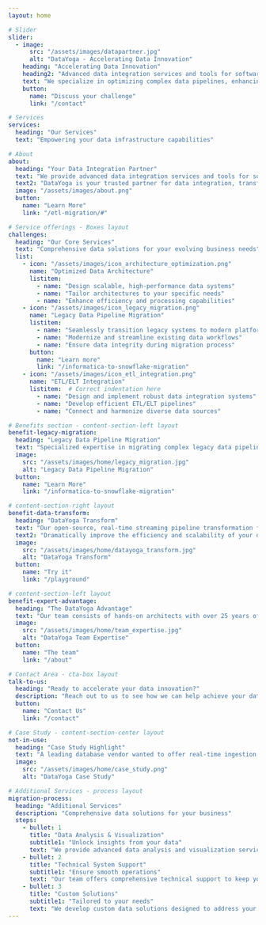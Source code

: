 ```yaml
---
layout: home

# Slider
slider:
  - image:
      src: "/assets/images/datapartner.jpg"
      alt: "DataYoga - Accelerating Data Innovation"
    heading: "Accelerating Data Innovation"
    heading2: "Advanced data integration services and tools for software companies, integrators and enterprises"
    text: "We specialize in optimizing complex data pipelines, enhancing data integration processes, and enabling seamless migration to modern cloud platforms."
    button:
      name: "Discuss your challenge"
      link: "/contact"

# Services
services:
  heading: "Our Services"
  text: "Empowering your data infrastructure capabilities"

# About
about:
  heading: "Your Data Integration Partner"
  text: "We provide advanced data integration services and tools for software companies, integrators and enterprises. Our solutions streamline data flows, improve efficiency, and support innovation."
  text2: "DataYoga is your trusted partner for data integration, transformation, and migration."
  image: "/assets/images/about.png"
  button:
    name: "Learn More"
    link: "/etl-migration/#"

# Service offerings - Boxes layout
challenges:
  heading: "Our Core Services"
  text: "Comprehensive data solutions for your evolving business needs"
  list:
    - icon: "/assets/images/icon_architecture_optimization.png"
      name: "Optimized Data Architecture"
      listitem:
        - name: "Design scalable, high-performance data systems"
        - name: "Tailor architectures to your specific needs"
        - name: "Enhance efficiency and processing capabilities"
    - icon: "/assets/images/icon_legacy_migration.png"
      name: "Legacy Data Pipeline Migration"
      listitem:
        - name: "Seamlessly transition legacy systems to modern platforms"
        - name: "Modernize and streamline existing data workflows"
        - name: "Ensure data integrity during migration process"
      button:
        name: "Learn more"
        link: "/informatica-to-snowflake-migration"
    - icon: "/assets/images/icon_etl_integration.png"
      name: "ETL/ELT Integration"
      listitem:  # Correct indentation here
        - name: "Design and implement robust data integration systems"
        - name: "Develop efficient ETL/ELT pipelines"
        - name: "Connect and harmonize diverse data sources"

# Benefits section - content-section-left layout
benefit-legacy-migration:
  heading: "Legacy Data Pipeline Migration"
  text: "Specialized expertise in migrating complex legacy data pipelines to modern cloud platforms. Our DataYoga Migrator tool enables seamless cloud ETL code migration, transitioning legacy pipelines to modern stacks effortlessly."
  image:
    src: "/assets/images/home/legacy_migration.jpg"
    alt: "Legacy Data Pipeline Migration"
  button:
    name: "Learn More"
    link: "/informatica-to-snowflake-migration"

# content-section-right layout  
benefit-data-transform:
  heading: "DataYoga Transform"
  text: "Our open-source, real-time streaming pipeline transformation framework simplifies and accelerates data pipeline development."
  text2: "Dramatically improve the efficiency and scalability of your data pipelines with our cutting-edge solutions."
  image:
    src: "/assets/images/home/datayoga_transform.jpg"
    alt: "DataYoga Transform"
  button:
    name: "Try it"
    link: "/playground"

# content-section-left layout
benefit-expert-advantage:
  heading: "The DataYoga Advantage"
  text: "Our team consists of hands-on architects with over 25 years of experience in enterprise software and data solutions. We're dedicated to staying at the forefront of data technology, from traditional systems to modern cloud solutions."
  image:
    src: "/assets/images/home/team_expertise.jpg"
    alt: "DataYoga Team Expertise"
  button:
    name: "The team"
    link: "/about"

# Contact Area - cta-box layout
talk-to-us:
  heading: "Ready to accelerate your data innovation?"
  description: "Reach out to us to see how we can help achieve your data integration and migration goals with DataYoga"
  button:
    name: "Contact Us"
    link: "/contact"

# Case Study - content-section-center layout
not-in-use:
  heading: "Case Study Highlight"
  text: "A leading database vendor wanted to offer real-time ingestion and synchronization from various sources but lacked the internal resources to rapidly enter the market. DataYoga developed a white-labeled data integration product, enabling the client to significantly boost sales and adoption rates."
  image:
    src: "/assets/images/home/case_study.png"
    alt: "DataYoga Case Study"

# Additional Services - process layout
migration-process:
  heading: "Additional Services"
  description: "Comprehensive data solutions for your business"
  steps:
    - bullet: 1
      title: "Data Analysis & Visualization"
      subtitle1: "Unlock insights from your data"
      text: "We provide advanced data analysis and visualization services to help you make informed decisions based on your data."
    - bullet: 2
      title: "Technical System Support"
      subtitle1: "Ensure smooth operations"
      text: "Our team offers comprehensive technical support to keep your data systems running efficiently and effectively."
    - bullet: 3
      title: "Custom Solutions"
      subtitle1: "Tailored to your needs"
      text: "We develop custom data solutions designed to address your specific business challenges and goals."
---
```

